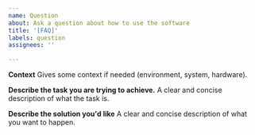 ```yaml
---
name: Question
about: Ask a question about how to use the software
title: '[FAQ]'
labels: question
assignees: ''

---
```


**Context**
Gives some context if needed (environment, system, hardware).

**Describe the task you are trying to achieve.**
A clear and concise description of what the task is.

**Describe the solution you'd like**
A clear and concise description of what you want to happen.
